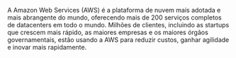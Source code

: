 A Amazon Web Services (AWS) é a plataforma de nuvem mais adotada e mais abrangente do mundo, oferecendo mais de 200 serviços completos de datacenters em todo o mundo. Milhões de clientes, incluindo as startups que crescem mais rápido, as maiores empresas e os maiores órgãos governamentais, estão usando a AWS para reduzir custos, ganhar agilidade e inovar mais rapidamente.